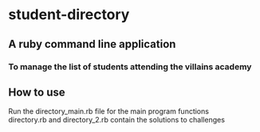 # student-directory

## A ruby command line application
### To manage the list of students attending the villains academy

## How to use
<p> Run the directory_main.rb file for the main program functions <br>
directory.rb and directory_2.rb contain the solutions to challenges </p>
